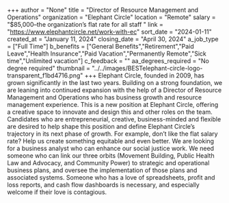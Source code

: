 +++
author = "None"
title = "Director of Resource Management and Operations"
organization = "Elephant Circle"
location = "Remote"
salary = "$85,000–the organization’s flat rate for all staff "
link = "https://www.elephantcircle.net/work-with-ec"
sort_date = "2024-01-11"
created_at = "January 11, 2024"
closing_date = "April 30, 2024"
a_job_type = ["Full Time"]
b_benefits = ["General Benefits","Retirement","Paid Leave","Health Insurance","Paid Vacation","Permanently Remote","Sick time","Unlimited vacation"]
c_feedback = ""
aa_degrees_required = "No degree required"
thumbnail = "../../images/BESTelephant-circle-logo-transparent_f1bd4716.png"
+++
Elephant Circle, founded in 2009, has grown significantly in the last two years. Building on a strong foundation, we are leaning into continued expansion with the help of a Director of Resource Management and Operations who has business growth and resource management experience. This is a new position at Elephant Circle, offering a creative space to innovate and design this and other roles on the team. Candidates who are entrepreneurial, creative, business-minded and flexible are desired to help shape this position and define Elephant Circle’s trajectory in its next phase of growth. For example, don’t like the flat salary rate? Help us create something equitable and even better. We are looking for a business analyst who can enhance our social justice work. We need someone who can link our three orbits (Movement Building, Public Health Law and Advocacy, and Community Power) to strategic and operational business plans, and oversee the implementation of those plans and associated systems. Someone who has a love of spreadsheets, profit and loss reports, and cash flow dashboards is necessary, and especially welcome if their love is contagious. 